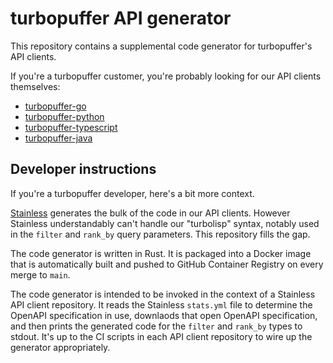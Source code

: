 # turbopuffer API generator

This repository contains a supplemental code generator for turbopuffer's API
clients.

If you're a turbopuffer customer, you're probably looking for our API clients
themselves:

  * [turbopuffer-go](https://github.com/turbopuffer/turbopuffer-go)
  * [turbopuffer-python](https://github.com/turbopuffer/turbopuffer-python)
  * [turbopuffer-typescript](https://github.com/turbopuffer/turbopuffer-typescript)
  * [turbopuffer-java](https://github.com/turbopuffer/turbopuffer-java)

## Developer instructions

If you're a turbopuffer developer, here's a bit more context.

[Stainless](https://stainless.com) generates the bulk of the code in our API
clients. However Stainless understandably can't handle our "turbolisp" syntax,
notably used in the `filter` and `rank_by` query parameters. This repository
fills the gap.

The code generator is written in Rust. It is packaged into a Docker image that
is automatically built and pushed to GitHub Container Registry on every merge to
`main`.

The code generator is intended to be invoked in the context of a Stainless
API client repository. It reads the Stainless `stats.yml` file to determine
the OpenAPI specification in use, downlaods that open OpenAPI specification,
and then prints the generated code for the `filter` and `rank_by` types to
stdout. It's up to the CI scripts in each API client repository to wire up
the generator appropriately.
